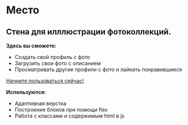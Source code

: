 # Место
## Стена для илллюстрации фотоколлекций.

**Здесь вы сможете:**
* Создать свой профиль с фото
* Загрузить свои фото с описанием
* Просматривать другие профили с фото и лайкать понравившиеся

 [Начните пользоваться сейчас!](https://dunken38.github.io/mesto/)

**Используются:**
* Адаптивная верстка
* Построение блоков при помощи flex
* Работа с классами и содержимым html в js

